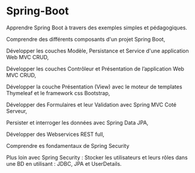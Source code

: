 # Spring-Boot
Apprendre Spring Boot à travers des exemples simples et pédagogiques.

Comprendre des différents composants d'un projet Spring Boot,

Développer les couches Modèle, Persistance et Service d'une application Web MVC CRUD,

Développer les couches Contrôleur et Présentation de l’application Web MVC CRUD,

Développer la couche Présentation (View) avec le moteur de templates Thymeleaf et le framework css Bootstrap,

Développer des Formulaires et  leur Validation avec  Spring MVC Coté Serveur,

Persister et interroger les données avec Spring Data JPA,

Développer des Webservices REST full,

Comprendre es fondamentaux de Spring Security

Plus loin avec Spring Security : Stocker les utilisateurs et leurs rôles dans une BD en utilisant  : JDBC, JPA et UserDetails.
